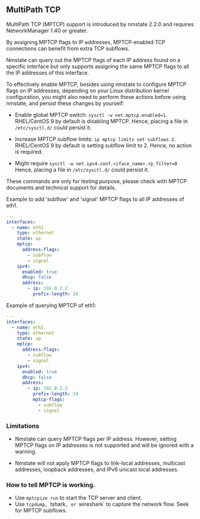 ## MultiPath TCP

MultiPath TCP (MPTCP) support is introduced by nmstate 2.2.0 and requires
NetworkManager 1.40 or greater.

By assigning MPTCP flags to IP addresses, MPTCP-enabled TCP connections can
benefit from extra TCP subflows.

Nmstate can query out the MPTCP flags of each IP address found on a specific
interface but only supports assigning the same MPTCP flags to all the IP
addresses of this interface.

To effectively enable MPTCP, besides using nmstate to configure MPTCP flags
on IP addresses, depending on your Linux distribution kernel configuration,
you might also need to perform these actions before using nmstate, and persist
these changes by yourself:

* Enable global MPTCP switch: `sysctl -w net.mptcp.enabled=1`.
  RHEL/CentOS 9 by default is disabling MPTCP. Hence, placing a file in
  `/etc/sysctl.d/` could persist it.

* Increase MPTCP subflow limits: `ip mptcp limits set subflows 2`.
  RHEL/CentOS 9 by default is setting subflow limit to 2. Hence, no action
  is required.

* Might require `sysctl -w net.ipv4.conf.<iface_name>.rp_filter=0`
  Hence, placing a file in `/etc/sysctl.d/` could persist it.

These commands are only for testing purpose, please check with MPTCP documents
and technical support for details.

Example to add 'subflow' and 'signal' MPTCP flags to all IP addresses of eth1.

```yaml
---
interfaces:
  - name: eth1
    type: ethernet
    state: up
    mptcp:
      address-flags:
        - subflow
        - signal
    ipv4:
      enabled: true
      dhcp: false
      address:
        - ip: 192.0.2.2
          prefix-length: 24
```

Example of querying MPTCP of eth1:


```yaml
---
interfaces:
  - name: eth1
    type: ethernet
    state: up
    mptcp:
      address-flags:
        - subflow
        - signal
    ipv4:
      enabled: true
      dhcp: false
      address:
        - ip: 192.0.2.2
          prefix-length: 24
          mptcp-flags:
            - subflow
            - signal
```


### Limitations

* Nmstate can query MPTCP flags per IP address. However, setting MPTCP flags
  on IP addresses is not supported and will be ignored with a warning.

* Nmstate will not apply MPTCP flags to link-local addresses, multicast
  addresses, loopback addresses, and IPv6 unicast local addresses.

### How to tell MPTCP is working.

* Use `mptcpize run` to start the TCP server and client.
* Use `tcpdump, `tshark`, or `wireshark` to capture the network flow.
  Seek for MPTCP subflows.
